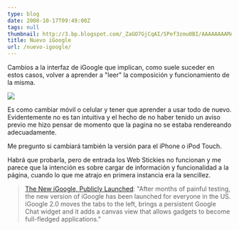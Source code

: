 ```yaml
---
type: blog
date: 2008-10-17T09:49:00Z
tags: null
thumbnail: http://3.bp.blogspot.com/_ZaGO7GjCqAI/SPef3zmu0BI/AAAAAAAAMAU/5YFvoYWmiyQ/s72-c/igoogle-v2.png
title: Nuevo iGoogle
url: /nuevo-igoogle/
---
```


Cambios a la interfaz de iGoogle que implican, como suele suceder en estos casos, volver a aprender a "leer" la composición y funcionamiento de la misma.

<img src="http://3.bp.blogspot.com/_ZaGO7GjCqAI/SPef3zmu0BI/AAAAAAAAMAU/5YFvoYWmiyQ/s640/igoogle-v2.png" />

Es como cambiar móvil o celular y tener que aprender a usar todo de nuevo. Evidentemente no es tan intuitiva y el hecho de no haber tenido un aviso previo me hizo pensar de momento que la pagina no se estaba rendereando adecuadamente.

Me pregunto si cambiará también la versión para el iPhone o iPod Touch.

Habrá que probarla, pero de entrada los Web Stickies no funcionan y me parece que la intención es sobre cargar de información y funcionalidad a la página, cuando lo que me atrajo en primera instancia era la sencillez.

<a href="http://googlesystem.blogspot.com/2008/10/new-igoogle-publicly-launched.html"></a><blockquote><a href="http://googlesystem.blogspot.com/2008/10/new-igoogle-publicly-launched.html">The New iGoogle, Publicly Launched</a>: "After months of painful testing, the new version of iGoogle has been launched for everyone in the US. iGoogle 2.0 moves the tabs to the left, brings a persistent Google Chat widget and it adds a canvas view that allows gadgets to become full-fledged applications."</blockquote>